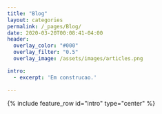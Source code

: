 ```yaml
---
title: "Blog"
layout: categories
permalink: /_pages/Blog/
date: 2020-03-20T00:08:41-04:00
header:
  overlay_color: "#000"
  overlay_filter: "0.5"
  overlay_image: /assets/images/articles.png

intro: 
  - excerpt: 'Em construcao.'

---
```


{% include feature_row id="intro" type="center" %}
